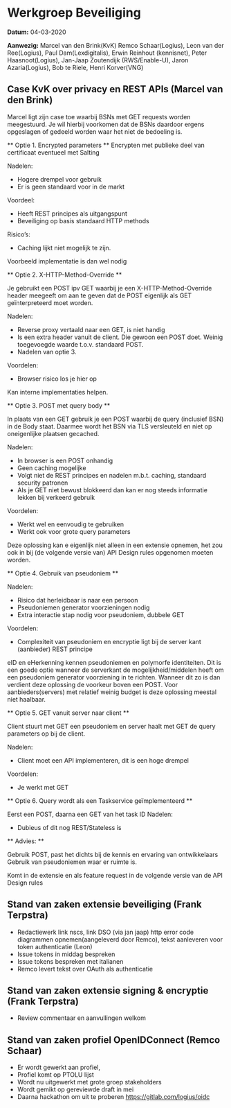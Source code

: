# Werkgroep Beveiliging

**Datum:** 04-03-2020

**Aanwezig:** 
Marcel van den Brink(KvK) Remco Schaar(Logius), Leon van der Ree(Logius), Paul Dam(Lexdigitalis), Erwin Reinhout (kennisnet), Peter Haasnoot(Logius), Jan-Jaap Zoutendijk (RWS/Enable-U), Jaron Azaria(Logius), Bob te Riele, Henri Korver(VNG)


## Case KvK over privacy en REST APIs (Marcel van den Brink)

Marcel ligt zijn case toe waarbij BSNs met GET requests worden meegestuurd. Je wil hierbij voorkomen dat de BSNs daardoor ergens opgeslagen of gedeeld worden waar het niet de bedoeling is.

** Optie 1. Encrypted parameters **
Encrypten met publieke deel van certificaat eventueel met Salting

Nadelen:
* Hogere drempel voor gebruik
* Er is geen standaard voor in de markt

Voordeel:
* Heeft REST principes als uitgangspunt
* Beveiliging op basis standaard HTTP methods

Risico’s:
* Caching lijkt niet mogelijk te zijn.

Voorbeeld implementatie is dan wel nodig


** Optie 2. X-HTTP-Method-Override **

Je gebruikt een POST ipv GET waarbij je een X-HTTP-Method-Override header meegeeft om aan te geven dat de POST eigenlijk als GET geïnterpreteerd moet worden. 

Nadelen:
* Reverse proxy vertaald naar een GET, is niet handig
* Is een extra header vanuit de client. Die gewoon een POST doet. Weinig toegevoegde waarde t.o.v. standaard POST.
* Nadelen van optie 3.

Voordelen:
* Browser risico los je hier op

Kan interne implementaties helpen.

** Optie 3. POST met query body **

In plaats van een GET gebruik je een POST waarbij de query (inclusief BSN) in de Body staat. Daarmee wordt het BSN via TLS versleuteld en niet op oneigenlijke plaatsen gecached.

Nadelen:
* In browser is een POST onhandig
* Geen caching mogelijke
* Volgt niet de REST principes en nadelen m.b.t. caching, standaard security patronen
* Als je GET niet bewust blokkeerd dan kan er nog steeds informatie lekken bij verkeerd gebruik


Voordelen:
* Werkt wel en eenvoudig te gebruiken 
* Werkt ook voor grote query parameters

Deze oplossing kan e eigenlijk niet alleen in een extensie opnemen, het zou ook in bij (de volgende versie van) API Design rules opgenomen moeten worden.

** Optie 4. Gebruik van pseudoniem **

Nadelen:
* Risico dat herleidbaar is naar een persoon
* Pseudoniemen generator voorzieningen nodig
* Extra interactie stap nodig voor pseudoniem, dubbele GET

Voordelen:
* Complexiteit van pseudoniem en encryptie ligt bij de server kant (aanbieder)
REST principe

eID en eHerkenning kennen pseudoniemen en polymorfe identiteiten. Dit is een goede optie wanneer de serverkant de mogelijkheid/middelen heeft om een pseudoniem generator voorziening in te richten. Wanneer dit zo is dan verdient deze oplossing de voorkeur boven een POST. Voor aanbieders(servers) met relatief weinig budget is deze oplossing meestal niet haalbaar.

** Optie 5. GET vanuit server naar client **

Client stuurt met GET een pseudoniem en server haalt met GET de query parameters op bij de client.

Nadelen:
* Client moet een API implementeren, dit is een hoge drempel

Voordelen:
* Je werkt met GET

** Optie 6. Query wordt als een Taskservice geïmplementeerd **

Eerst een POST, daarna een GET van het task ID
Nadelen:
* Dubieus of dit nog REST/Stateless is

** Advies: **

Gebruik POST, past het dichts bij de kennis en ervaring van ontwikkelaars
Gebruik van pseudoniemen waar er ruimte is.

Komt in de extensie en als feature request in de volgende versie van de API Design rules

## Stand van zaken extensie beveiliging (Frank Terpstra)

*	Redactiewerk link nscs, link DSO (via jan jaap) http error code diagrammen opnemen(aangeleverd door Remco), tekst aanleveren voor token authenticatie (Leon)
*	Issue tokens in middag bespreken
*	Issue tokens bespreken met italianen
*	Remco levert tekst over OAuth als authenticatie

## Stand van zaken extensie signing & encryptie (Frank Terpstra)
*	Review commentaar en aanvullingen welkom

## Stand van zaken profiel OpenIDConnect (Remco Schaar)
* Er wordt gewerkt aan profiel,
* Profiel komt op PTOLU lijst
* Wordt nu uitgewerkt met grote groep stakeholders
* Wordt gemikt op gereviewde draft in mei
* Daarna hackathon om uit te proberen https://gitlab.com/logius/oidc
